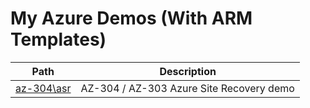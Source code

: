 # My Azure Demos (With ARM Templates)

Path | Description
-----|-------------
[az-304\asr](./az-304/asr) | AZ-304 / AZ-303 Azure Site Recovery demo